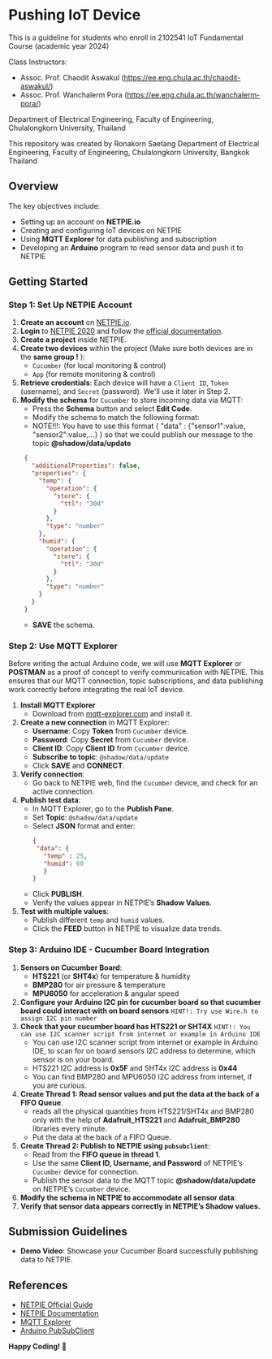 # Pushing IoT Device
This is a guideline for students who enroll in 2102541 IoT Fundamental Course (academic year 2024)

Class Instructors:

- Assoc. Prof. Chaodit Aswakul (https://ee.eng.chula.ac.th/chaodit-aswakul/)
- Assoc. Prof. Wanchalerm Pora (https://ee.eng.chula.ac.th/wanchalerm-pora/)

Department of Electrical Engineering, Faculty of Engineering, Chulalongkorn University, Thailand

This repository was created by Ronakorn Saetang
Department of Electrical
Engineering, Faculty of Engineering, Chulalongkorn University, Bangkok Thailand



## Overview
The key objectives include:
- Setting up an account on **NETPIE.io**
- Creating and configuring IoT devices on NETPIE
- Using **MQTT Explorer** for data publishing and subscription
- Developing an **Arduino** program to read sensor data and push it to NETPIE

## Getting Started

### Step 1: Set Up NETPIE Account
1. **Create an account** on [NETPIE.io](https://auth.netpie.io/signup).
2. **Login** to [NETPIE 2020](https://netpie.io/guide) and follow the [official documentation](https://docs.netpie.io/en/).
3. **Create a project** inside NETPIE.
4. **Create two devices** within the project (Make sure both devices are in the **same group !** ):
   - `Cucumber` (for local monitoring & control)
   - `App` (for remote monitoring & control)
5. **Retrieve credentials**: Each device will have a `Client ID`, `Token` (username), and `Secret` (password). We'll use it later in Step 2.
6. **Modify the schema** for `Cucumber` to store incoming data via MQTT:
   - Press the **Schema** button and select **Edit Code**.
   - Modify the schema to match the following format:
   - NOTE!!!: You have to use this format { "data" : {"sensor1":value, "sensor2":value,...} } so that 
   we could publish our message to the topic **@shadow/data/update**
   ```json
    {
      "additionalProperties": false,
      "properties": {
        "temp": {
          "operation": {
            "store": {
              "ttl": "30d"
            }
          },
          "type": "number"
        },
        "humid": {
          "operation": {
            "store": {
              "ttl": "30d"
            }
          },
          "type": "number"
        }
      }
    }
   ```
   - **SAVE** the schema.

### Step 2: Use MQTT Explorer
Before writing the actual Arduino code, we will use **MQTT Explorer** or **POSTMAN** as a proof of concept to verify communication with NETPIE. This ensures that our MQTT connection, topic subscriptions, and data publishing work correctly before integrating the real IoT device.

1. **Install MQTT Explorer**
   - Download from [mqtt-explorer.com](http://mqtt-explorer.com/) and install it.
2. **Create a new connection** in MQTT Explorer:
   - **Username**: Copy **Token** from `Cucumber` device.
   - **Password**: Copy **Secret** from `Cucumber` device.
   - **Client ID**: Copy **Client ID** from `Cucumber` device.
   - **Subscribe to topic**: `@shadow/data/update`
   - Click **SAVE** and **CONNECT**.
3. **Verify connection**:
   - Go back to NETPIE web, find the `Cucumber` device, and check for an active connection.
4. **Publish test data**:
   - In MQTT Explorer, go to the **Publish Pane**.
   - Set **Topic**: `@shadow/data/update`
   - Select **JSON** format and enter:
     ```json
     {
      "data": {
        "temp" : 25,
        "humid": 60
        }
     }
     ```
   - Click **PUBLISH**.
   - Verify the values appear in NETPIE’s **Shadow Values**.
5. **Test with multiple values**:
   - Publish different `temp` and `humid` values.
   - Click the **FEED** button in NETPIE to visualize data trends.

### Step 3: Arduino IDE - Cucumber Board Integration
1. **Sensors on Cucumber Board**:
   - **HTS221** (or **SHT4x**) for temperature & humidity
   - **BMP280** for air pressure & temperature
   - **MPU6050** for acceleration & angular speed
2. **Configure your Arduino I2C pin for cucumber board so that cucumber board could interact with on board sensors** `HINT!: Try use Wire.h to assign I2C pin number`
3. **Check that your cucumber board has HTS221 or SHT4X** `HINT!: You can use I2C scanner script from internet or example in Arduino IDE`
   - You can use I2C scanner script from internet or example in Arduino IDE, to scan for on board sensors I2C address to determine, which sensor is on your board.
   - HTS221 I2C address is **0x5F** and SHT4x I2C address is **0x44**
   - You can find BMP280 and MPU6050 I2C address from internet, if you are curious.
4. **Create Thread 1: Read sensor values and put the data at the back of a FIFO Queue**.
   - reads all the physical quantities from HTS221/SHT4x and BMP280 only with the help of **Adafruit_HTS221** and **Adafruit_BMP280** libraries every minute.
   - Put the data at the back of a FIFO Queue.  
5. **Create Thread 2: Publish to NETPIE using `pubsubclient`**:
   - Read from the **FIFO queue in thread 1**.
   - Use the same **Client ID, Username, and Password** of NETPIE’s `Cucumber` device for connection.
   - Publish the sensor data to the MQTT topic **@shadow/data/update** on NETPIE’s `Cucumber` device.
6. **Modify the schema in NETPIE to accommodate all sensor data**:
7. **Verify that sensor data appears correctly in NETPIE’s Shadow values.** 
   

## Submission Guidelines
- **Demo Video**: Showcase your Cucumber Board successfully publishing data to NETPIE.


## References
- [NETPIE Official Guide](https://netpie.io/guide)
- [NETPIE Documentation](https://docs.netpie.io/en/)
- [MQTT Explorer](http://mqtt-explorer.com/)
- [Arduino PubSubClient](https://pubsubclient.knolleary.net/)

**Happy Coding! 🚀**
